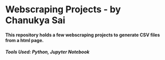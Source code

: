 # Webscraping Projects - by Chanukya Sai

#### This repository holds a few webscraping projects to generate CSV files from a html page.
##### Tools Used: Python, Jupyter Notebook
